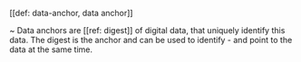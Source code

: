 [[def: data-anchor, data anchor]]

~ Data anchors are [[ref: digest]] of digital data, that uniquely identify this data. The digest is the anchor and can be used to identify - and point to the data at the same time. 

